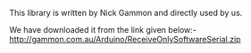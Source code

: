 This library is written by Nick Gammon and directly used by us.

We have downloaded it from the link given below:-
http://gammon.com.au/Arduino/ReceiveOnlySoftwareSerial.zip
